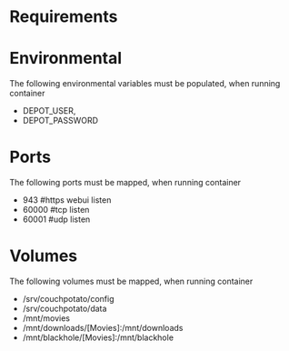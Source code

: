 # Requirements


# Environmental
The following environmental variables must be populated, when running container 

- DEPOT_USER,
- DEPOT_PASSWORD

# Ports
The following ports must be mapped, when running container 

 - 943 #https webui listen 
 - 60000 #tcp listen
 - 60001 #udp listen
 
# Volumes
The following volumes must be mapped, when running container 

- /srv/couchpotato/config
- /srv/couchpotato/data
- /mnt/movies
- /mnt/downloads/[Movies]:/mnt/downloads
- /mnt/blackhole/[Movies]:/mnt/blackhole

